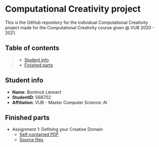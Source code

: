# Computational Creativity project

This is the GitHub repository for the individual Computational Creativity project made for the Computational Creativity course given @ VUB 2020 - 2021.

## Table of contents
> - [Student info](#student-info)
> - [Finished parts](#finished-parts)

## Student info
- **Name**: Bontinck Lennert
- **StudentID**: 568702
- **Affiliation**: VUB - Master Computer Science: AI

## Finished parts 
- Assignment 1: Defining your Creative Domain
   - [Self-contained PDF](Assignment%201/CC_Assignment1_Bontinck_Lennert_568702_VUB.pdf)
   - [Source files](Assignment%201/)